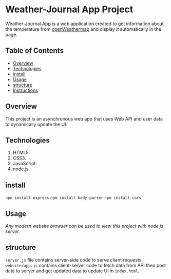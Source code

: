 # Weather-Journal App Project
Weather-Journal App is a web application created to get information about the temperature from [openWeathermap](https://https://openweathermap.org/) and display it automatically in the page.

## Table of Contents
* [Overview](#Overview)
* [Technologies](#technologies)
* [install](#install)
* [Usage](#usage)
* [structure](#structure)
* [Instructions](#instructions)

## Overview
This project is an asynchronous web app that uses Web API and user data to dynamically update the UI. 

## Technologies
1. HTML5.
2. CSS3.
3. JavaScript.
4. node.js.

## install
`npm install express`
`npm install body-parser`
`npm install cors`

## Usage
_Any modern website browser can be used to view this project with node.js server._

## structure
`server.js` file contains server-side code to serve client requests, `website/app.js` contains client-server code to fetch data from API then post data to server and get updated data to update UI in `index.html`.



